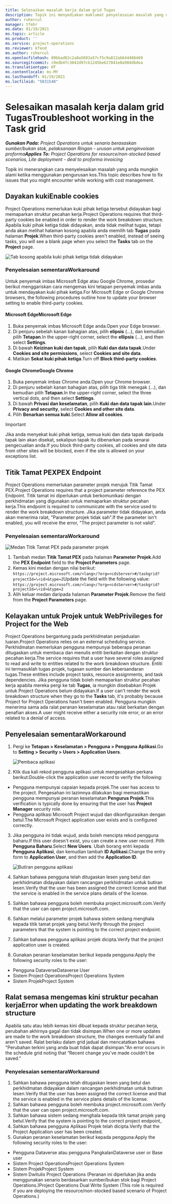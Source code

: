 ```yaml
---
title: Selesaikan masalah kerja dalam grid Tugas
description: Topik ini menyediakan maklumat penyelesaian masalah yang diperlukan apabila menggunakan grid Tugas.
author: ruhercul
manager: tfehr
ms.date: 01/19/2021
ms.topic: article
ms.product: ''
ms.service: project-operations
ms.reviewer: kfend
ms.author: ruhercul
ms.openlocfilehash: 89bbad62c2a0a5693a57cf5c9a812ab644486469
ms.sourcegitcommit: c9edb4fc3042d97cb1245be627841e0a984dbdea
ms.translationtype: HT
ms.contentlocale: ms-MY
ms.lasthandoff: 01/19/2021
ms.locfileid: "5031548"
---
```

# <a name="troubleshoot-working-in-the-task-grid"></a><span data-ttu-id="d3986-103">Selesaikan masalah kerja dalam grid Tugas</span><span class="sxs-lookup"><span data-stu-id="d3986-103">Troubleshoot working in the Task grid</span></span> 

<span data-ttu-id="d3986-104">_**Gunakan Pada:** Project Operations untuk senario berasaskan sumber/bukan stok, pelaksanaan Ringan - urusan untuk penginvoisan proforma_</span><span class="sxs-lookup"><span data-stu-id="d3986-104">_**Applies To:** Project Operations for resource/non-stocked based scenarios, Lite deployment - deal to proforma invoicing_</span></span>

<span data-ttu-id="d3986-105">Topik ini menerangkan cara menyelesaikan masalah yang anda mungkin alami ketika menggunakan pengurusan kos.</span><span class="sxs-lookup"><span data-stu-id="d3986-105">This topic describes how to fix issues that you might encounter while working with cost management.</span></span>

## <a name="enable-cookies"></a><span data-ttu-id="d3986-106">Dayakan kuki</span><span class="sxs-lookup"><span data-stu-id="d3986-106">Enable cookies</span></span>

<span data-ttu-id="d3986-107">Project Operations memerlukan kuki pihak ketiga tersebut didayakan bagi memaparkan struktur pecahan kerja.</span><span class="sxs-lookup"><span data-stu-id="d3986-107">Project Operations requires that third-party cookies be enabled in order to render the work breakdown structure.</span></span> <span data-ttu-id="d3986-108">Apabila kuki pihak ketiga tidak didayakan, anda tidak melihat tugas, tetapi anda akan melihat halaman kosong apabila anda memilih tab **Tugas** pada halaman **Projek**.</span><span class="sxs-lookup"><span data-stu-id="d3986-108">When third-party cookies aren't enabled, instead of seeing tasks, you will see a blank page when you select the **Tasks** tab on the **Project** page.</span></span>

![Tab kosong apabila kuki pihak ketiga tidak didayakan](media/blankschedule.png)


### <a name="workaround"></a><span data-ttu-id="d3986-110">Penyelesaian sementara</span><span class="sxs-lookup"><span data-stu-id="d3986-110">Workaround</span></span>
<span data-ttu-id="d3986-111">Untuk penyemak imbas Microsoft Edge atau Google Chrome, prosedur berikut menggariskan cara mengemas kini tetapan penyemak imbas anda untuk mendayakan kuki pihak ketiga.</span><span class="sxs-lookup"><span data-stu-id="d3986-111">For Microsoft Edge or Google Chrome browsers, the following procedures outline how to update your browser setting to enable third-party cookies.</span></span>

#### <a name="microsoft-edge"></a><span data-ttu-id="d3986-112">Microsoft Edge</span><span class="sxs-lookup"><span data-stu-id="d3986-112">Microsoft Edge</span></span>

1. <span data-ttu-id="d3986-113">Buka penyemak imbas Microsoft Edge anda.</span><span class="sxs-lookup"><span data-stu-id="d3986-113">Open your Edge browser.</span></span>
2. <span data-ttu-id="d3986-114">Di penjuru sebelah kanan bahagian atas, pilih **elipsis** (...), dan kemudian pilih **Tetapan**.</span><span class="sxs-lookup"><span data-stu-id="d3986-114">In the upper-right corner, select the **ellipsis** (...), and then select **Settings**.</span></span>
3. <span data-ttu-id="d3986-115">Di bawah **Keizinan kuki dan tapak**, pilih **Kuki dan data tapak**.</span><span class="sxs-lookup"><span data-stu-id="d3986-115">Under **Cookies and site permissions**, select **Cookies and site data**.</span></span>
4. <span data-ttu-id="d3986-116">Matikan **Sekat kuki pihak ketiga**.</span><span class="sxs-lookup"><span data-stu-id="d3986-116">Turn off **Block third-party cookies**.</span></span>

#### <a name="google-chrome"></a><span data-ttu-id="d3986-117">Google Chrome</span><span class="sxs-lookup"><span data-stu-id="d3986-117">Google Chrome</span></span>

1. <span data-ttu-id="d3986-118">Buka penyemak imbas Chrome anda.</span><span class="sxs-lookup"><span data-stu-id="d3986-118">Open your Chrome browser.</span></span>
2. <span data-ttu-id="d3986-119">Di penjuru sebelah kanan bahagian atas, pilih tiga titik menegak (...), dan kemudian pilih **Tetapan**.</span><span class="sxs-lookup"><span data-stu-id="d3986-119">In the upper-right corner, select the three vertical dots, and then select **Settings**.</span></span>
3. <span data-ttu-id="d3986-120">Di bawah **Privasi dan keselamatan**, pilih **Kuki dan data tapak lain**.</span><span class="sxs-lookup"><span data-stu-id="d3986-120">Under **Privacy and security**, select **Cookies and other site data**.</span></span>
4. <span data-ttu-id="d3986-121">Pilih **Benarkan semua kuki**.</span><span class="sxs-lookup"><span data-stu-id="d3986-121">Select **Allow all cookies**.</span></span>

> [!IMPORTANT]
> <span data-ttu-id="d3986-122">Jika anda menyekat kuki pihak ketiga, semua kuki dan data tapak daripada tapak lain akan disekat, sekalipun tapak itu dibenarkan pada senarai pengecualian anda.</span><span class="sxs-lookup"><span data-stu-id="d3986-122">If you block third-party cookies, all cookies and site data from other sites will be blocked, even if the site is allowed on your exceptions list.</span></span>

## <a name="pex-endpoint"></a><span data-ttu-id="d3986-123">Titik Tamat PEX</span><span class="sxs-lookup"><span data-stu-id="d3986-123">PEX Endpoint</span></span>

<span data-ttu-id="d3986-124">Project Operations memerlukan parameter projek merujuk Titik Tamat PEX.</span><span class="sxs-lookup"><span data-stu-id="d3986-124">Project Operations requires that a project parameter reference the PEX Endpoint.</span></span> <span data-ttu-id="d3986-125">Titik tamat ini diperlukan untuk berkomunikasi dengan perkhidmatan yang digunakan untuk memaparkan struktur pecahan kerja.</span><span class="sxs-lookup"><span data-stu-id="d3986-125">This endpoint is required to communicate with the service used to render the work breakdown structure.</span></span> <span data-ttu-id="d3986-126">Jika parameter tidak didayakan, anda akan menerima ralat, "Parameter projek tidak sah".</span><span class="sxs-lookup"><span data-stu-id="d3986-126">If the parameter isn't enabled, you will receive the error, "The project parameter is not valid".</span></span> 

### <a name="workaround"></a><span data-ttu-id="d3986-127">Penyelesaian sementara</span><span class="sxs-lookup"><span data-stu-id="d3986-127">Workaround</span></span>
 ![Medan Titik Tamat PEX pada parameter projek](media/projectparameter.png)

1. <span data-ttu-id="d3986-129">Tambah medan **Titik Tamat PEX** pada halaman **Parameter Projek**.</span><span class="sxs-lookup"><span data-stu-id="d3986-129">Add the **PEX Endpoint** field to the **Project Parameters** page.</span></span>
2. <span data-ttu-id="d3986-130">Kemas kini medan dengan nilai berikut: `https://project.microsoft.com/<lang>/?org=<cdsServer>#/taskgrid?projectId=\<id>&type=2`</span><span class="sxs-lookup"><span data-stu-id="d3986-130">Update the field with the following value: `https://project.microsoft.com/<lang>/?org=<cdsServer>#/taskgrid?projectId=\<id>&type=2`</span></span>
3. <span data-ttu-id="d3986-131">Alih keluar medan daripada halaman **Parameter Projek**.</span><span class="sxs-lookup"><span data-stu-id="d3986-131">Remove the field from the **Project Parameters** page.</span></span>

## <a name="privileges-for-project-for-the-web"></a><span data-ttu-id="d3986-132">Kelayakan untuk Projek untuk Web</span><span class="sxs-lookup"><span data-stu-id="d3986-132">Privileges for Project for the Web</span></span>

<span data-ttu-id="d3986-133">Project Operations bergantung pada perkhidmatan penjadualan luaran.</span><span class="sxs-lookup"><span data-stu-id="d3986-133">Project Operations relies on an external scheduling service.</span></span> <span data-ttu-id="d3986-134">Perkhidmatan memerlukan pengguna mempunyai beberapa peranan ditugaskan untuk membaca dan menulis entiti berkaitan dengan struktur pecahan kerja.</span><span class="sxs-lookup"><span data-stu-id="d3986-134">The service requires that a user have several roles assigned to read and write to entities related to the work breakdown structure.</span></span> <span data-ttu-id="d3986-135">Entiti ini termasuklah tugas projek, tugasan sumber dan kebersandaran tugas.</span><span class="sxs-lookup"><span data-stu-id="d3986-135">These entities include project tasks, resource assignments, and task dependencies.</span></span> <span data-ttu-id="d3986-136">Jika pengguna tidak boleh memaparkan struktur pecahan kerja apabila mereka pergi ke tab **Tugas**, ia mungkin disebabkan Projek untuk Project Operations belum didayakan.</span><span class="sxs-lookup"><span data-stu-id="d3986-136">If a user can't render the work breakdown structure when they go to the **Tasks** tab, it's probably because Project for Project Operations hasn't been enabled.</span></span> <span data-ttu-id="d3986-137">Pengguna mungkin menerima sama ada ralat peranan keselamatan atau ralat berkaitan dengan penafian akses.</span><span class="sxs-lookup"><span data-stu-id="d3986-137">A user might receive either a security role error, or an error related to a denial of access.</span></span>


## <a name="workaround"></a><span data-ttu-id="d3986-138">Penyelesaian sementara</span><span class="sxs-lookup"><span data-stu-id="d3986-138">Workaround</span></span>

1. <span data-ttu-id="d3986-139">Pergi ke **Tetapan > Keselamatan > Pengguna > Pengguna Aplikasi**.</span><span class="sxs-lookup"><span data-stu-id="d3986-139">Go to **Setting > Security > Users > Application Users**.</span></span>  

   ![Pembaca aplikasi](media/applicationuser.jpg)
   
2. <span data-ttu-id="d3986-141">Klik dua kali rekod pengguna aplikasi untuk mengesahkan perkara berikut:</span><span class="sxs-lookup"><span data-stu-id="d3986-141">Double-click the application user record to verify the following:</span></span>

 - <span data-ttu-id="d3986-142">Pengguna mempunyai capaian kepada projek.</span><span class="sxs-lookup"><span data-stu-id="d3986-142">The user has access to the project.</span></span> <span data-ttu-id="d3986-143">Pengesahan ini lazimnya dilakukan bagi memastikan pengguna mempunyai peranan keselamatan **Pengurus Projek**.</span><span class="sxs-lookup"><span data-stu-id="d3986-143">This verification is typically done by ensuring that the user has **Project Manager** security role.</span></span>
 - <span data-ttu-id="d3986-144">Pengguna aplikasi Microsoft Project wujud dan dikonfigurasikan dengan betul.</span><span class="sxs-lookup"><span data-stu-id="d3986-144">The Microsoft Project application user exists and is configured correctly.</span></span>
 
3. <span data-ttu-id="d3986-145">Jika pengguna ini tidak wujud, anda boleh mencipta rekod pengguna baharu.</span><span class="sxs-lookup"><span data-stu-id="d3986-145">If this user doesn't exist, you can create a new user record.</span></span> <span data-ttu-id="d3986-146">Pilih **Pengguna Baharu**.</span><span class="sxs-lookup"><span data-stu-id="d3986-146">Select **New Users**.</span></span> <span data-ttu-id="d3986-147">Ubah borang entri kepada **Pengguna Aplikasi**, dan kemudian tambah **ID Aplikasi**.</span><span class="sxs-lookup"><span data-stu-id="d3986-147">Change the entry form to **Application User**, and then add the **Application ID**.</span></span>

   ![Butiran pengguna aplikasi](media/applicationuserdetails.jpg)

4. <span data-ttu-id="d3986-149">Sahkan bahawa pengguna telah ditugaskan lesen yang betul dan perkhidmatan didayakan dalam rancangan perkhidmatan untuk butiran lesen.</span><span class="sxs-lookup"><span data-stu-id="d3986-149">Verify that the user has been assigned the correct license and that the service is enabled in the service plans details of the license.</span></span>
5. <span data-ttu-id="d3986-150">Sahkan bahawa pengguna boleh membuka project.microsoft.com.</span><span class="sxs-lookup"><span data-stu-id="d3986-150">Verify that the user can open project.microsoft.com.</span></span>
6. <span data-ttu-id="d3986-151">Sahkan melalui parameter projek bahawa sistem sedang menghala kepada titik tamat projek yang betul.</span><span class="sxs-lookup"><span data-stu-id="d3986-151">Verify through the project parameters that the system is pointing to the correct project endpoint.</span></span>
7. <span data-ttu-id="d3986-152">Sahkan bahawa pengguna aplikasi projek dicipta.</span><span class="sxs-lookup"><span data-stu-id="d3986-152">Verify that the project application user is created.</span></span>
8. <span data-ttu-id="d3986-153">Gunakan peranan keselamatan berikut kepada pengguna:</span><span class="sxs-lookup"><span data-stu-id="d3986-153">Apply the following security roles to the user:</span></span>

  - <span data-ttu-id="d3986-154">Pengguna Dataverse</span><span class="sxs-lookup"><span data-stu-id="d3986-154">Dataverse User</span></span>
  - <span data-ttu-id="d3986-155">Sistem Project Operations</span><span class="sxs-lookup"><span data-stu-id="d3986-155">Project Operations System</span></span>
  - <span data-ttu-id="d3986-156">Sistem Projek</span><span class="sxs-lookup"><span data-stu-id="d3986-156">Project System</span></span>

## <a name="error-when-updating-the-work-breakdown-structure"></a><span data-ttu-id="d3986-157">Ralat semasa mengemas kini struktur pecahan kerja</span><span class="sxs-lookup"><span data-stu-id="d3986-157">Error when updating the work breakdown structure</span></span>

<span data-ttu-id="d3986-158">Apabila satu atau lebih kemas kini dibuat kepada struktur pecahan kerja, perubahan akhirnya gagal dan tidak disimpan.</span><span class="sxs-lookup"><span data-stu-id="d3986-158">When one or more updates are made to the work breakdown structure, the changes eventually fail and aren't saved.</span></span> <span data-ttu-id="d3986-159">Ralat berlaku dalam grid jadual dan mencatatkan bahawa "Perubahan terkini yang anda buat tidak dapat disimpan."</span><span class="sxs-lookup"><span data-stu-id="d3986-159">An error occurs in the schedule grid noting that “Recent change you’ve made couldn’t be saved.”</span></span>

### <a name="workaround"></a><span data-ttu-id="d3986-160">Penyelesaian sementara</span><span class="sxs-lookup"><span data-stu-id="d3986-160">Workaround</span></span>

1. <span data-ttu-id="d3986-161">Sahkan bahawa pengguna telah ditugaskan lesen yang betul dan perkhidmatan didayakan dalam rancangan perkhidmatan untuk butiran lesen.</span><span class="sxs-lookup"><span data-stu-id="d3986-161">Verify that the user has been assigned the correct license and that the service is enabled in the service plans details of the license.</span></span>
2. <span data-ttu-id="d3986-162">Sahkan bahawa pengguna boleh membuka project.microsoft.com.</span><span class="sxs-lookup"><span data-stu-id="d3986-162">Verify that the user can open project.microsoft.com.</span></span>
3. <span data-ttu-id="d3986-163">Sahkan bahawa sistem sedang menghala kepada titik tamat projek yang betul.</span><span class="sxs-lookup"><span data-stu-id="d3986-163">Verify that the system is pointing to the correct project endpoint,.</span></span>
4. <span data-ttu-id="d3986-164">Sahkan bahawa pengguna Aplikasi Projek telah dicipta.</span><span class="sxs-lookup"><span data-stu-id="d3986-164">Verify that the Project Application user has been created.</span></span>
5. <span data-ttu-id="d3986-165">Gunakan peranan keselamatan berikut kepada pengguna:</span><span class="sxs-lookup"><span data-stu-id="d3986-165">Apply the following security roles to the user:</span></span>
  
  - <span data-ttu-id="d3986-166">Pengguna Dataverse atau pengguna Pangkalan</span><span class="sxs-lookup"><span data-stu-id="d3986-166">Dataverse user or Base user</span></span>
  - <span data-ttu-id="d3986-167">Sistem Project Operations</span><span class="sxs-lookup"><span data-stu-id="d3986-167">Project Operations System</span></span>
  - <span data-ttu-id="d3986-168">Sistem Projek</span><span class="sxs-lookup"><span data-stu-id="d3986-168">Project System</span></span>
  - <span data-ttu-id="d3986-169">Sistem Dwitulis Project Operations (Peranan ini diperlukan jika anda menggunakan senario berdasarkan sumber/bukan stok bagi Project Operations.)</span><span class="sxs-lookup"><span data-stu-id="d3986-169">Project Operations Dual Write System (This role is required if you are deploying the resource/non-stocked based scenario of Project Operations.)</span></span>
